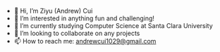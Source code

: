 - 👋 Hi, I’m Ziyu (Andrew) Cui
- 👀 I’m interested in anything fun and challenging!
- 🌱 I’m currently studying Computer Science at Santa Clara University
- 💞️ I’m looking to collaborate on any projects
- 📫 How to reach me: andrewcui1029@gmail.com 

<!---
adw1029/adw1029 is a ✨ special ✨ repository because its `README.md` (this file) appears on your GitHub profile.
You can click the Preview link to take a look at your changes.
--->
